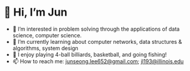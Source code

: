 # 👋 Hi, I’m Jun
- 👀 I’m interested in problem solving through the applications of data science, computer science.
- 🌱 I’m currently learning about computer networks, data structures & algorithms, system design
- 💞️ I enjoy playing 4-ball billiards, basketball, and going fishing!
- 📫 How to reach me: junseong.lee652@gmail.com; jl193@illinois.edu 
